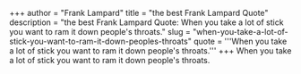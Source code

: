 +++
author = "Frank Lampard"
title = "the best Frank Lampard Quote"
description = "the best Frank Lampard Quote: When you take a lot of stick you want to ram it down people's throats."
slug = "when-you-take-a-lot-of-stick-you-want-to-ram-it-down-peoples-throats"
quote = '''When you take a lot of stick you want to ram it down people's throats.'''
+++
When you take a lot of stick you want to ram it down people's throats.
